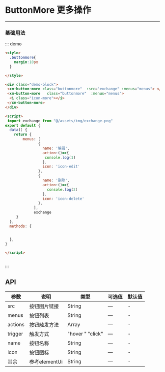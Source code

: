 <style>
  .buttonmore{
    margin:10px
  }

</style>



# ButtonMore 更多操作
----
### 基础用法
<div class="demo-block">
 <xm-button-more  class="buttonmore" :src="exchange" :menus="menus"> </xm-button-more>
 <xm-button-more class="buttonmore"   :menus="menus">
   <i class="icon-more"></i>
</xm-button-more>
</div>


<script>
 import exchange from "@/assets/img/exchange.png"
export default {
  data() {
    return {
        menus: [
               {
                 name: '编辑',
                 action:()=>{
                  console.log(1)
                 },
                 icon: 'icon-edit'
               },
               {
                 name: '删除',
                 action:()=>{
                   console.log(2)
                 },
                 icon: 'icon-delete'
               },
             ],
             exchange
     }
  },
  methods: {


  },
}

</script>



::: demo
```html
<style>
  .buttonmore{
    margin:10px
  }

</style>

<div class="demo-block">
 <xm-button-more class="buttonmore"  :src="exchange" :menus="menus"> </xm-button-more>
 <xm-button-more   class="buttonmore"  :menus="menus">
  <i class="icon-more"></i>
 </xm-button-more>
</div>

<script>
 import exchange from "@/assets/img/exchange.png"
export default {
  data() {
    return {
        menus: [
               {
                 name: '编辑',
                 action:()=>{
                  console.log(1)
                 },
                 icon: 'icon-edit'
               },
               {
                 name: '删除',
                 action:()=>{
                   console.log(2)
                 },
                 icon: 'icon-delete'
               },
             ],
             exchange
     }
  },
  methods: {


  },
}

</script>



```
:::


## API

| 参数      | 说明          | 类型      | 可选值                           | 默认值  |
|---------- |-------------- |---------- |--------------------------------  |-------- |
| src |  按钮图片链接  | String | — | - |
| menus | 按钮列表 | String     | —  | - |
| actions | 按钮触发方法 | Array   | — | - |
| trigger | 触发方式  | "hover " "click"    | — | - |
| name | 按钮名称 | String   | — | - |
| icon | 按钮图标  | String   | — | - |
| 其余 | 参考elementUi  | String   | — | - |
